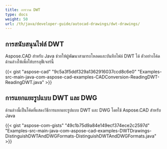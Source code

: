 ```yaml
---
title: การวาด DWT
type: docs
weight: 50
url: /th/java/developer-guide/autocad-drawings/dwt-drawings/
---
```


## **การสนับสนุนไฟล์ DWT**
Aspose.CAD สำหรับ Java ช่วยให้ผู้พัฒนาสามารถโหลดและบันทึกไฟล์ DWT ได้ ตัวอย่างโค้ดด้านล่างให้เพื่อให้บรรลุฟีเจอร์นี้

{{< gist "aspose-cad" "9c5a3f5ddf329a1362916037ccd8c6e0" "Examples-src-main-java-com-aspose-cad-examples-CADConversion-ReadingDWT-ReadingDWT.java" >}}
## **การแยกแยะรูปแบบ DWT และ DWG**
ด้านล่างนี้เป็นโค้ดที่แสดงวิธีการแยกแยะรูปแบบ DWT และ DWG โดยใช้ Aspose.CAD สำหรับ Java



{{< gist "aspose-com-gists" "49c1b75d9a84e149ecf374ece2c2597d" "Examples-src-main-java-com-aspose-cad-examples-DWTDrawings-DistinguishDWTAndDWGFormats-DistinguishDWTAndDWGFormats.java" >}}
